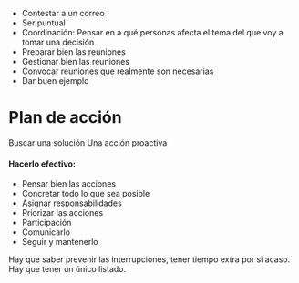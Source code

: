 - Contestar a un correo
- Ser puntual
- Coordinación: Pensar en a qué personas afecta el tema del que voy a tomar una decisión
- Preparar bien las reuniones
- Gestionar bien las reuniones
- Convocar reuniones que realmente son necesarias
- Dar buen ejemplo


# Plan de acción
Buscar una solución
Una acción proactiva

#### Hacerlo efectivo:
- Pensar bien las acciones
- Concretar todo lo que sea posible
- Asignar responsabilidades
- Priorizar las acciones
- Participación
- Comunicarlo
- Seguir y mantenerlo

Hay que saber prevenir las interrupciones, tener tiempo extra por si acaso.
Hay que tener un único listado.
